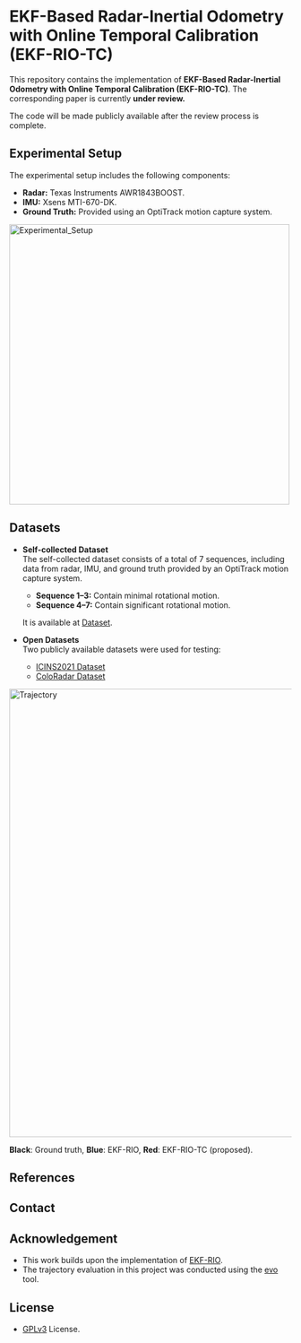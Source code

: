 # EKF-Based Radar-Inertial Odometry with Online Temporal Calibration (EKF-RIO-TC)

This repository contains the implementation of **EKF-Based Radar-Inertial Odometry with Online Temporal Calibration (EKF-RIO-TC)**. The corresponding paper is currently **under review.** 

The code will be made publicly available after the review process is complete.

## Experimental Setup
The experimental setup includes the following components:
- **Radar:** Texas Instruments AWR1843BOOST.
- **IMU:** Xsens MTI-670-DK.
- **Ground Truth:** Provided using an OptiTrack motion capture system.
<img src="https://github.com/user-attachments/assets/ec7b5533-3f71-49e1-9a4c-3ba9ed422c2b" alt="Experimental_Setup" width="500">

## Datasets
- **Self-collected Dataset**  
  The self-collected dataset consists of a total of 7 sequences, including data from radar, IMU, and ground truth provided by an OptiTrack motion capture system.  
  - **Sequence 1–3:** Contain minimal rotational motion.  
  - **Sequence 4–7:** Contain significant rotational motion.  

  It is available at [Dataset]().

- **Open Datasets**  
  Two publicly available datasets were used for testing:
  - [ICINS2021 Dataset](https://christopherdoer.github.io/datasets/icins_2021_radar_inertial_odometry)  
  - [ColoRadar Dataset](https://arpg.github.io/coloradar/)
<img src="https://github.com/user-attachments/assets/c05b33c9-a520-40b0-a2bc-56669b038ad3" alt="Trajectory" width="800">

**Black**: Ground truth, **Blue**: EKF-RIO, **Red**: EKF-RIO-TC (proposed).

## References

## Contact
 

## Acknowledgement
- This work builds upon the implementation of [EKF-RIO](https://github.com/christopherdoer/rio).
- The trajectory evaluation in this project was conducted using the [evo](https://github.com/MichaelGrupp/evo) tool.

## License
- [GPLv3](https://www.gnu.org/licenses/) License.
